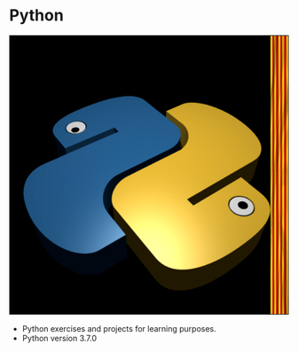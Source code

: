 # Python

![](images/Python_logo_cat.png)
* Python exercises and projects for learning purposes.
* Python version 3.7.0
